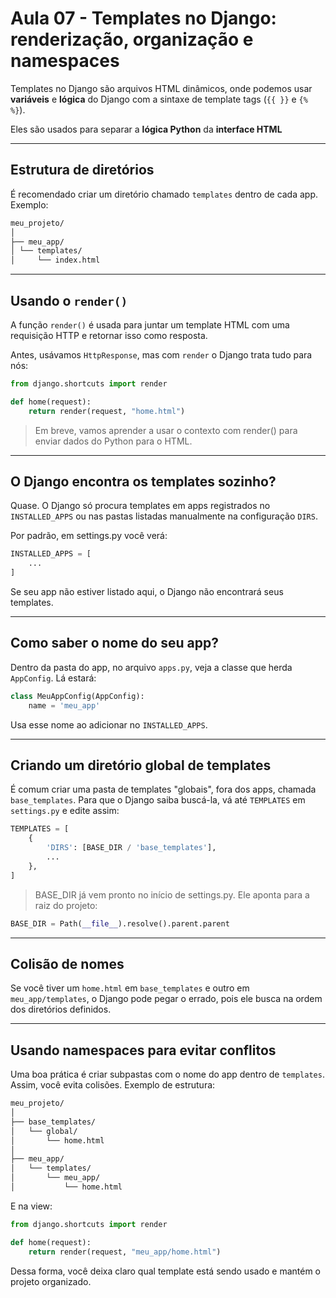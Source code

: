 # Aula 07 - Templates no Django: renderização, organização e namespaces

Templates no Django são arquivos HTML dinâmicos, onde podemos usar **variáveis** e **lógica** do Django com a sintaxe de template tags (`{{ }}` e `{% %}`).

Eles são usados para separar a **lógica Python** da **interface HTML**

---

## Estrutura de diretórios

É recomendado criar um diretório chamado `templates` dentro de cada app. Exemplo:

```bash
meu_projeto/
│
├── meu_app/
│ └── templates/
│     └── index.html
```

---

## Usando o `render()`

A função `render()` é usada para juntar um template HTML com uma requisição HTTP e retornar isso como resposta.

Antes, usávamos `HttpResponse`, mas com `render` o Django trata tudo para nós:

```python
from django.shortcuts import render

def home(request):
    return render(request, "home.html")
```

> Em breve, vamos aprender a usar o contexto com render() para enviar dados do Python para o HTML.

---

## O Django encontra os templates sozinho?

Quase. O Django só procura templates em apps registrados no `INSTALLED_APPS` ou nas pastas listadas manualmente na configuração `DIRS`.

Por padrão, em settings.py você verá:

```python
INSTALLED_APPS = [
    ...
]
```

Se seu app não estiver listado aqui, o Django não encontrará seus templates.

---

## Como saber o nome do seu app?

Dentro da pasta do app, no arquivo `apps.py`, veja a classe que herda `AppConfig`. Lá estará:

```python
class MeuAppConfig(AppConfig):
    name = 'meu_app'
```

Usa esse nome ao adicionar no `INSTALLED_APPS`.

---

## Criando um diretório global de templates

É comum criar uma pasta de templates "globais", fora dos apps, chamada `base_templates`. Para que o Django saiba buscá-la, vá até `TEMPLATES` em `settings.py` e edite assim:

```python
TEMPLATES = [
    {
        'DIRS': [BASE_DIR / 'base_templates'],
        ...
    },
]
```

> BASE_DIR já vem pronto no início de settings.py. Ele aponta para a raiz do projeto:

```python
BASE_DIR = Path(__file__).resolve().parent.parent
```

---

## Colisão de nomes

Se você tiver um `home.html` em `base_templates` e outro em `meu_app/templates`, o Django pode pegar o errado, pois ele busca na ordem dos diretórios definidos.

---

## Usando namespaces para evitar conflitos

Uma boa prática é criar subpastas com o nome do app dentro de `templates`. Assim, você evita colisões.
Exemplo de estrutura:

```bash
meu_projeto/
│
├── base_templates/
│   └── global/
│       └── home.html
│
├── meu_app/
│   └── templates/
│       └── meu_app/
│           └── home.html

```

E na view:

```python
from django.shortcuts import render

def home(request):
    return render(request, "meu_app/home.html")
```

Dessa forma, você deixa claro qual template está sendo usado e mantém o projeto organizado.
